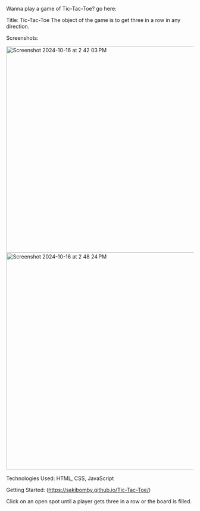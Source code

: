 Wanna play a game of Tic-Tac-Toe? go here: 



Title: Tic-Tac-Toe
The object of the game is to get three in a row in any direction. 

Screenshots: 

<img width="556" alt="Screenshot 2024-10-16 at 2 42 03 PM" src="https://github.com/user-attachments/assets/d1912cc6-c13e-44ac-9f47-82791279f9a6">
<img width="585" alt="Screenshot 2024-10-16 at 2 48 24 PM" src="https://github.com/user-attachments/assets/cd9a3f28-9eff-481c-a3a3-34f60c3bc708">

Technologies Used: HTML, CSS, JavaScript

Getting Started: (https://sakibomby.github.io/Tic-Tac-Toe/)

Click on an open spot until a player gets three in a row or the board is filled.
